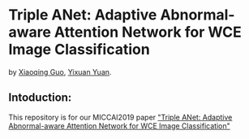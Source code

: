 # Triple ANet: Adaptive Abnormal-aware Attention Network for WCE Image Classification

by [Xiaoqing Guo](https://guo-xiaoqing.github.io/), [Yixuan Yuan](http://www.ee.cityu.edu.hk/~yxyuan/people/people.htm).

## Intoduction:
This repository is for our MICCAI2019 paper ["Triple ANet: Adaptive Abnormal-aware Attention Network for WCE Image Classification"]()
